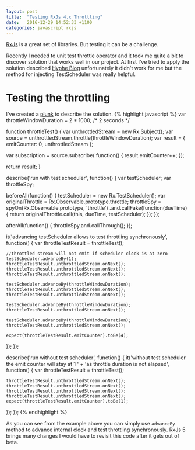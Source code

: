 ```yaml
---
layout: post
title:  "Testing RxJs 4.x Throttling"
date:   2016-12-29 14:52:33 +1100
categories: javascript rxjs
---
```

[RxJs](https://github.com/Reactive-Extensions/RxJS) is a great set of libraries. But testing it can be a challenge.

Recently I needed to unit test throttle operator and it took me quite a bit to discover solution that works well in our project.
At first I've tried to apply the solution described [Hyphe Blog](https://blog.hyphe.me/rxjs-testing-in-real-world-applications/) unfortunately it didn't work for me
but the method for injecting TestScheduler was really helpful.

# Testing the throttling #
I've created a [plunk](https://embed.plnkr.co/jbusaLl5OdZFRESrVjK0/) to describe the solution.
{% highlight javascript %}
var throttleWindowDuration = 2 * 1000; /* 2 seconds */

function throttleTest() {
  var unthrottledStream = new Rx.Subject();
  var source = unthrottledStream.throttle(throttleWindowDuration);
  var result = {
    emitCounter: 0,
    unthrottledStream
  };

  var subscription = source.subscribe(
    function() {
      result.emitCounter++;
    });

  return result;
}

describe('run with test scheduler', function() {
  var testScheduler;
  var throttleSpy;

  beforeAll(function() {
    testScheduler = new Rx.TestScheduler();
    var originalThrottle = Rx.Observable.prototype.throttle;
    throttleSpy = spyOn(Rx.Observable.prototype, 'throttle')
      .and.callFake(function(dueTime) {
        return originalThrottle.call(this, dueTime, testScheduler);
      });
  });

  afterAll(function() {
    throttleSpy.and.callThrough();
  });

  it('advancing testScheduler allows to test throttling synchronously', function() {
    var throttleTestResult = throttleTest();

    //throttled stream will not emit if scheduler clock is at zero
    testScheduler.advanceBy(1);
    throttleTestResult.unthrottledStream.onNext();
    throttleTestResult.unthrottledStream.onNext();
    throttleTestResult.unthrottledStream.onNext();

    testScheduler.advanceBy(throttleWindowDuration);
    throttleTestResult.unthrottledStream.onNext();
    throttleTestResult.unthrottledStream.onNext();

    testScheduler.advanceBy(throttleWindowDuration);
    throttleTestResult.unthrottledStream.onNext();

    testScheduler.advanceBy(throttleWindowDuration);
    throttleTestResult.unthrottledStream.onNext();

    expect(throttleTestResult.emitCounter).toBe(4);
  });
});

describe('run without test scheduler', function() {
  it('without test scheduler the emit counter will stay at 1 '
    + 'as throttle duration is not elapsed', function() {
    var throttleTestResult = throttleTest();

    throttleTestResult.unthrottledStream.onNext();
    throttleTestResult.unthrottledStream.onNext();
    throttleTestResult.unthrottledStream.onNext();
    throttleTestResult.unthrottledStream.onNext();
    expect(throttleTestResult.emitCounter).toBe(1);
  });
});
{% endhighlight %}

As you can see from the example above you can simply use `advanceBy` method to advance internal clock and test throttling synchronously.
RxJs 5 brings many changes I would have to revisit this code after it gets out of beta.
